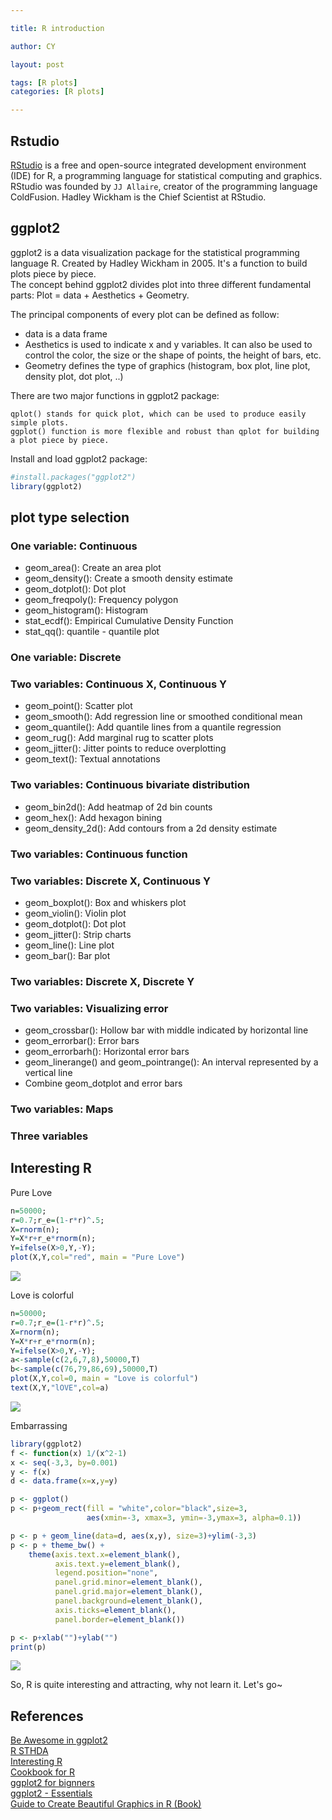 ```yaml
---

title: R introduction

author: CY

layout: post

tags: [R plots]
categories: [R plots]

---
```


Rstudio
-------

[RStudio](https://www.rstudio.com/) is a free and open-source integrated development environment (IDE) for R, a programming language for statistical computing and graphics.    
RStudio was founded by `JJ Allaire`, creator of the programming language ColdFusion. Hadley Wickham is the Chief Scientist at RStudio.

ggplot2
-------
ggplot2 is a data visualization package for the statistical programming language R. Created by Hadley Wickham in 2005. It's a function to build plots piece by piece.   
The concept behind ggplot2 divides plot into three different fundamental parts:       Plot = data + Aesthetics + Geometry.  

The principal components of every plot can be defined as follow:   
- data is a data frame    
- Aesthetics is used to indicate x and y variables. It can also be used to control the color, the size or the shape of points, the height of bars, etc.   
- Geometry defines the type of graphics (histogram, box plot, line plot, density plot, dot plot, ..)

There are two major functions in ggplot2 package:
```
qplot() stands for quick plot, which can be used to produce easily simple plots.
ggplot() function is more flexible and robust than qplot for building a plot piece by piece.
```

Install and load ggplot2 package:  
``` r
#install.packages("ggplot2")
library(ggplot2)
```

plot type selection
-------------------

### One variable: Continuous
- geom_area(): Create an area plot
- geom_density(): Create a smooth density estimate
- geom_dotplot(): Dot plot
- geom_freqpoly(): Frequency polygon
- geom_histogram(): Histogram
- stat_ecdf(): Empirical Cumulative Density Function
- stat_qq(): quantile - quantile plot

### One variable: Discrete

### Two variables: Continuous X, Continuous Y
- geom_point(): Scatter plot
- geom_smooth(): Add regression line or smoothed conditional mean
- geom_quantile(): Add quantile lines from a quantile regression
- geom_rug(): Add marginal rug to scatter plots
- geom_jitter(): Jitter points to reduce overplotting
- geom_text(): Textual annotations

### Two variables: Continuous bivariate distribution 
- geom_bin2d(): Add heatmap of 2d bin counts
- geom_hex(): Add hexagon bining
- geom_density_2d(): Add contours from a 2d density estimate

### Two variables: Continuous function

### Two variables: Discrete X, Continuous Y
- geom_boxplot(): Box and whiskers plot
- geom_violin(): Violin plot
- geom_dotplot(): Dot plot
- geom_jitter(): Strip charts
- geom_line(): Line plot
- geom_bar(): Bar plot

### Two variables: Discrete X, Discrete Y

### Two variables: Visualizing error
- geom_crossbar(): Hollow bar with middle indicated by horizontal line
- geom_errorbar(): Error bars
- geom_errorbarh(): Horizontal error bars
- geom_linerange() and geom_pointrange(): An interval represented by a vertical line
- Combine geom_dotplot and error bars

### Two variables: Maps

### Three variables

Interesting R
-------------
Pure Love  
``` r
n=50000;
r=0.7;r_e=(1-r*r)^.5;
X=rnorm(n);
Y=X*r+r_e*rnorm(n);
Y=ifelse(X>0,Y,-Y);
plot(X,Y,col="red", main = "Pure Love")
```
![](/images/introduction-unnamed-chunk-3-1.png)

Love is colorful
``` r
n=50000;
r=0.7;r_e=(1-r*r)^.5;
X=rnorm(n);
Y=X*r+r_e*rnorm(n);
Y=ifelse(X>0,Y,-Y);
a<-sample(c(2,6,7,8),50000,T)
b<-sample(c(76,79,86,69),50000,T)
plot(X,Y,col=0, main = "Love is colorful")
text(X,Y,"lOVE",col=a)
```
![](/images/introduction-unnamed-chunk-4-1.png)

Embarrassing 
``` r
library(ggplot2)
f <- function(x) 1/(x^2-1)
x <- seq(-3,3, by=0.001)
y <- f(x)
d <- data.frame(x=x,y=y)

p <- ggplot()
p <- p+geom_rect(fill = "white",color="black",size=3,
                 aes(xmin=-3, xmax=3, ymin=-3,ymax=3, alpha=0.1))

p <- p + geom_line(data=d, aes(x,y), size=3)+ylim(-3,3)
p <- p + theme_bw() +
    theme(axis.text.x=element_blank(),
          axis.text.y=element_blank(),
          legend.position="none",
          panel.grid.minor=element_blank(),
          panel.grid.major=element_blank(),
          panel.background=element_blank(),
          axis.ticks=element_blank(),
          panel.border=element_blank())

p <- p+xlab("")+ylab("")
print(p)
```
![](images/introduction-unnamed-chunk-5-1.png) 

So, R is quite interesting and attracting, why not learn it. Let's go~  

References
----------
[Be Awesome in ggplot2](http://www.sthda.com/english/wiki/be-awesome-in-ggplot2-a-practical-guide-to-be-highly-effective-r-software-and-data-visualization#one-variable-discrete)   
[R STHDA](http://www.sthda.com/english/wiki/r-software)  
[Interesting R](https://www.plob.org/article/1221.html)  
[Cookbook for R](http://www.cookbook-r.com/)  
[ggplot2 for bignners](https://www.plob.org/article/10475.html)  
[ggplot2 - Essentials](http://www.sthda.com/english/wiki/ggplot2-essentials)   
[Guide to Create Beautiful Graphics in R (Book)](http://www.sthda.com/english/download/3-ebooks/5-guide-to-create-beautiful-graphics-in-r-book)